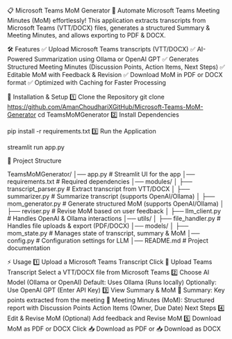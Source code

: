 📋 Microsoft Teams MoM Generator
🚀 Automate Microsoft Teams Meeting Minutes (MoM) effortlessly!
    This application extracts transcripts from Microsoft Teams (VTT/DOCX) files, generates a structured Summary & Meeting Minutes, and allows exporting to PDF & DOCX.

🛠 Features
✅ Upload Microsoft Teams transcripts (VTT/DOCX)
✅ AI-Powered Summarization using Ollama or OpenAI GPT
✅ Generates Structured Meeting Minutes (Discussion Points, Action Items, Next Steps)
✅ Editable MoM with Feedback & Revision
✅ Download MoM in PDF or DOCX format
✅ Optimized with Caching for Faster Processing

🚀 Installation & Setup
1️⃣ Clone the Repository
git clone https://github.com/AmanChoudhariXGitHub/Microsoft-Teams-MoM-Generator
cd TeamsMoMGenerator
2️⃣ Install Dependencies

pip install -r requirements.txt
3️⃣ Run the Application

streamlit run app.py

📂 Project Structure

TeamsMoMGenerator/
│── app.py                   # Streamlit UI for the app
│── requirements.txt          # Required dependencies
│── modules/
│   ├── transcript_parser.py  # Extract transcript from VTT/DOCX
│   ├── summarizer.py         # Summarize transcript (supports OpenAI/Ollama)
│   ├── mom_generator.py      # Generate structured MoM (supports OpenAI/Ollama)
│   ├── reviser.py            # Revise MoM based on user feedback
│   ├── llm_client.py         # Handles OpenAI & Ollama interactions
│── utils/
│   ├── file_handler.py       # Handles file uploads & export (PDF/DOCX)
│── models/
│   ├── mom_state.py          # Manages state of transcript, summary & MoM
│── config.py                 # Configuration settings for LLM
│── README.md                 # Project documentation

⚡ Usage
1️⃣ Upload a Microsoft Teams Transcript
Click 📂 Upload Teams Transcript
Select a VTT/DOCX file from Microsoft Teams
2️⃣ Choose AI Model (Ollama or OpenAI)
Default: Uses Ollama (Runs locally)
Optionally: Use OpenAI GPT (Enter API Key)
3️⃣ View Summary & MoM
📄 Summary: Key points extracted from the meeting
📝 Meeting Minutes (MoM): Structured report with
Discussion Points
Action Items (Owner, Due Date)
Next Steps
4️⃣ Edit & Revise MoM (Optional)
Add feedback and Revise MoM
5️⃣ Download MoM as PDF or DOCX
Click 📥 Download as PDF or 📥 Download as DOCX